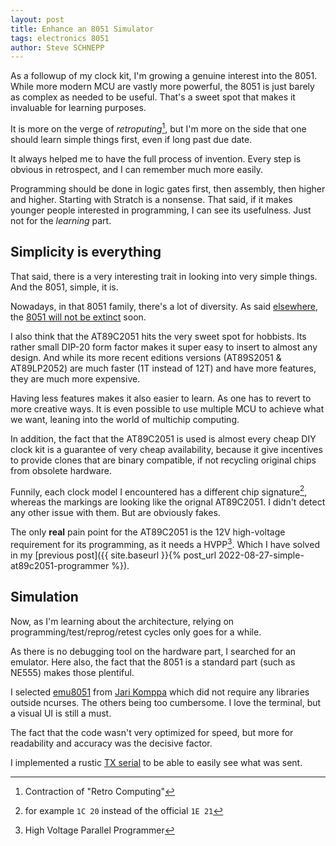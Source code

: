 ```yaml
---
layout: post
title: Enhance an 8051 Simulator
tags: electronics 8051
author: Steve SCHNEPP
---
```


As a followup of my clock kit, I'm growing a genuine interest into the 8051.
While more modern MCU are vastly more powerful, the 8051 is just barely as complex as needed to be useful.
That's a sweet spot that makes it invaluable for learning purposes.

It is more on the verge of *retroputing*[^3], but I'm more on the side that
one should learn simple things first, even if long past due date.

It always helped me to have the full process of invention. Every step 
is obvious in retrospect, and I can remember much more easily.

Programming should be done in logic gates first, then assembly, then higher and higher.
Starting with Stratch is a nonsense. That said, if it makes younger people interested 
in programming, I can see its usefulness. Just not for the *learning* 
part.

[^3]: Contraction of "Retro Computing"

## Simplicity is everything

That said, there is a very interesting trait in looking into very simple
things. And the 8051, simple, it is. 

Nowadays, in that 8051 family, there's a lot of diversity. As said
[elsewhere](https://leap.tardate.com/8051/at89c2051/programmer/), the [8051
will not be
extinct](https://www.microcontrollertips.com/intels-mcs-51-microcontroller-family-stay/)
soon.

I also think that the AT89C2051 hits the very sweet spot for hobbists.  Its
rather small DIP-20 form factor makes it super easy to insert to almost any
design. And while its more recent editions versions (AT89S2051 & AT89LP2052)
are much faster (1T instead of 12T) and have more features, they are much more
expensive.

Having less features makes it also easier to learn. As one has to revert to
more creative ways. It is even possible to use multiple MCU to achieve what we
want, leaning into the world of multichip computing.

In addition, the fact that the AT89C2051 is used is almost every cheap DIY
clock kit is a guarantee of very cheap availability, because it give incentives
to provide clones that are binary compatible, if not recycling original
chips from obsolete hardware.

Funnily, each clock model I encountered has a different chip signature[^1],
whereas the markings are looking like the orignal AT89C2051. I didn't detect
any other issue with them. But are obviously fakes.

The only **real** pain point for the AT89C2051 is the 12V high-voltage
requirement for its programming, as it needs a HVPP[^2]. Which I have solved
in my [previous post]({{ site.baseurl }}{% post_url 2022-08-27-simple-at89c2051-programmer %}).

## Simulation

Now, as I'm learning about the architecture, relying on
programming/test/reprog/retest cycles only goes for a while.

As there is no debugging tool on the hardware part, I searched for an emulator.
Here also, the fact that the 8051 is a standard part (such as NE555) makes those
plentiful.

I selected [emu8051](https://github.com/jarikomppa/emu8051) from [Jari
Komppa](http://iki.fi/sol/8051.html ) which did not require any libraries
outside ncurses. The others being too cumbersome. I love the terminal, but a
visual UI is still a must.

The fact that the code wasn't very optimized for speed, but more for
readability and accuracy was the decisive factor.

I implemented a rustic [TX
serial](https://github.com/jarikomppa/emu8051/pull/14) to be able to easily
see what was sent.

[^1]: for example `1C 20` instead of the official `1E 21`

[^2]: High Voltage Parallel Programmer
